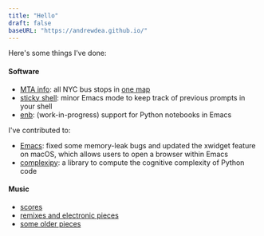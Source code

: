 ```yaml
---
title: "Hello"
draft: false
baseURL: "https://andrewdea.github.io/"
---
```

Here's some things I've done:
 
#### Software
 - [MTA info](https://github.com/andrewdea/mta-info): all NYC bus stops in [one map](https://www.google.com/maps/d/u/0/viewer?mid=1Y-euNeFcsu06Zxfdl6u6-sca3Yp-KYY&ll=40.71865725691622%2C-73.976623&z=10)
 - [sticky shell](https://github.com/andrewdea/sticky-shell): minor Emacs mode to keep track of previous prompts in your shell
 - [enb](https://github.com/andrewdea/enb): (work-in-progress) support for Python notebooks in Emacs
 
I've contributed to:
 - [Emacs](https://git.savannah.gnu.org/cgit/emacs.git/commit/?id=a137f71c67e88204a32ebd747beb8fdd7db2fbe9): fixed some memory-leak bugs and updated the xwidget feature on macOS, which allows users to open a browser within Emacs
 - [complexipy](https://github.com/rohaquinlop/complexipy): a library to compute the cognitive complexity of Python code

#### Music
 - [scores](https://musescore.com/user/37109046)
 - [remixes and electronic pieces](https://soundcloud.com/beat-making-man/popular-tracks)
 - [some older pieces](https://soundcloud.com/bobo_aka_me/zx-1)
